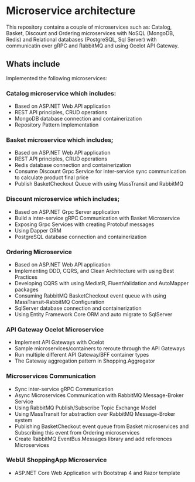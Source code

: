 # Microservice architecture 
This repository contains a couple of microservices such as:  Catalog, Basket, Discount and Ordering microservices with NoSQL (MongoDB, Redis) and Relational databases (PostgreSQL, Sql Server) with communicatin over gRPC and RabbitMQ and using Ocelot API Gateway.


## Whats include
Implemented the following microservices:

### Catalog microservice which includes:
- Based on ASP.NET Web API application
- REST API principles, CRUD operations
- MongoDB database connection and containerization
- Repository Pattern Implementation

### Basket microservice which includes;
- Based on ASP.NET Web API application
- REST API principles, CRUD operations
- Redis database connection and containerization
- Consume Discount Grpc Service for inter-service sync communication to calculate product final price
- Publish BasketCheckout Queue with using MassTransit and RabbitMQ

### Discount microservice which includes;
- Based on ASP.NET Grpc Server application
- Build a inter-service gRPC Communication with Basket Microservice
- Exposing Grpc Services with creating Protobuf messages
- Using Dapper ORM 
- PostgreSQL database connection and containerization

### Ordering Microservice
- Based on ASP.NET Web API application
- Implementing DDD, CQRS, and Clean Architecture with using Best Practices
- Developing CQRS with using MediatR, FluentValidation and AutoMapper packages
- Consuming RabbitMQ BasketCheckout event queue with using MassTransit-RabbitMQ Configuration
- SqlServer database connection and containerization
- Using Entity Framework Core ORM and auto migrate to SqlServer

### API Gateway Ocelot Microservice
- Implement API Gateways with Ocelot
- Sample microservices/containers to reroute through the API Gateways
- Run multiple different API Gateway/BFF container types
- The Gateway aggregation pattern in Shopping.Aggregator

### Microservices Communication
- Sync inter-service gRPC Communication
- Async Microservices Communication with RabbitMQ Message-Broker Service
- Using RabbitMQ Publish/Subscribe Topic Exchange Model
- Using MassTransit for abstraction over RabbitMQ Message-Broker system
- Publishing BasketCheckout event queue from Basket microservices and Subscribing this event from Ordering microservices
- Create RabbitMQ EventBus.Messages library and add references Microservices

### WebUI ShoppingApp Microservice
- ASP.NET Core Web Application with Bootstrap 4 and Razor template
